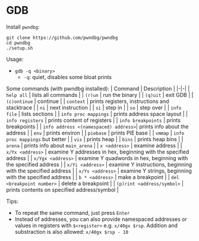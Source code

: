# GDB

Install `pwndbg`:
```
git clone https://github.com/pwndbg/pwndbg
cd pwndbg
./setup.sh
```

Usage:
- `gdb -q <binary>`
    - `-q`: quiet, disables some bloat prints

Some commands (with pwndbg installed):
| Command | Description |
|-|-|
| `help all` | lists all commands |
| `(r)un` | run the binary |
| `(q)uit` | exit GDB | 
| `(c)ontinue` | continue |
| `context` | prints registers, instructions and stacktrace |
| `ni` | next instruction |
| `si` | step in |
| `so` | step over |
| `info file` | lists sections |
| `info proc mappings` | prints address space layout |
| `info registers` | prints content of registers |
| `info breakpoints` | prints breakpoints | 
| `info address <(namespaced) address>`| prints info about the address |
| `env` | prints environ |
| `piebase` | prints PIE base |
| `vmmap` | `info proc mappings` but better |
| `vis` | prints heap |
| `bins` | prints heap bins |
| `arena` | prints info about `main_arena` |
| `x <address>` | examine address |
| `x/Yx <address>` | examine Y addresses in hex, beginning with the specified address |
| `x/Ygx <address>` | examine Y quadwords in hex, beginning with the specified address |
| `x/Yi <address>` | examine Y instructions, beginning with the specified address |
| `x/Ys <address>` | examine Y strings, beginning with the specified address |
| `b * <address>` | make a breakpoint |
| `del <breakpoint number>` | delete a breakpoint |
| `(p)rint <address/symbol>` | prints contents on specified address/symbol |

Tips:
- To repeat the same command, just press `Enter`
- Instead of addresses, you can also provide namespaced addresses or values in registers with `$<register>` e.g. `x/40gx $rsp`. Addition and substraction is also allowed: `x/40gx $rsp - 10`
